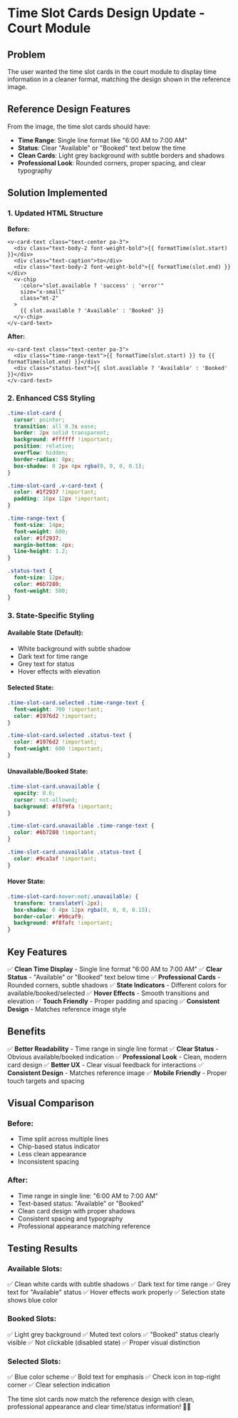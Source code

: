 # Time Slot Cards Design Update - Court Module

## Problem
The user wanted the time slot cards in the court module to display time information in a cleaner format, matching the design shown in the reference image.

## Reference Design Features
From the image, the time slot cards should have:
- **Time Range**: Single line format like "6:00 AM to 7:00 AM"
- **Status**: Clear "Available" or "Booked" text below the time
- **Clean Cards**: Light grey background with subtle borders and shadows
- **Professional Look**: Rounded corners, proper spacing, and clear typography

## Solution Implemented

### 1. **Updated HTML Structure**
**Before:**
```vue
<v-card-text class="text-center pa-3">
  <div class="text-body-2 font-weight-bold">{{ formatTime(slot.start) }}</div>
  <div class="text-caption">to</div>
  <div class="text-body-2 font-weight-bold">{{ formatTime(slot.end) }}</div>
  <v-chip
    :color="slot.available ? 'success' : 'error'"
    size="x-small"
    class="mt-2"
  >
    {{ slot.available ? 'Available' : 'Booked' }}
  </v-chip>
</v-card-text>
```

**After:**
```vue
<v-card-text class="text-center pa-3">
  <div class="time-range-text">{{ formatTime(slot.start) }} to {{ formatTime(slot.end) }}</div>
  <div class="status-text">{{ slot.available ? 'Available' : 'Booked' }}</div>
</v-card-text>
```

### 2. **Enhanced CSS Styling**
```css
.time-slot-card {
  cursor: pointer;
  transition: all 0.3s ease;
  border: 2px solid transparent;
  background: #ffffff !important;
  position: relative;
  overflow: hidden;
  border-radius: 8px;
  box-shadow: 0 2px 4px rgba(0, 0, 0, 0.1);
}

.time-slot-card .v-card-text {
  color: #1f2937 !important;
  padding: 16px 12px !important;
}

.time-range-text {
  font-size: 14px;
  font-weight: 600;
  color: #1f2937;
  margin-bottom: 4px;
  line-height: 1.2;
}

.status-text {
  font-size: 12px;
  color: #6b7280;
  font-weight: 500;
}
```

### 3. **State-Specific Styling**

#### **Available State (Default):**
- White background with subtle shadow
- Dark text for time range
- Grey text for status
- Hover effects with elevation

#### **Selected State:**
```css
.time-slot-card.selected .time-range-text {
  font-weight: 700 !important;
  color: #1976d2 !important;
}

.time-slot-card.selected .status-text {
  color: #1976d2 !important;
  font-weight: 600 !important;
}
```

#### **Unavailable/Booked State:**
```css
.time-slot-card.unavailable {
  opacity: 0.6;
  cursor: not-allowed;
  background: #f8f9fa !important;
}

.time-slot-card.unavailable .time-range-text {
  color: #6b7280 !important;
}

.time-slot-card.unavailable .status-text {
  color: #9ca3af !important;
}
```

#### **Hover State:**
```css
.time-slot-card:hover:not(.unavailable) {
  transform: translateY(-2px);
  box-shadow: 0 4px 12px rgba(0, 0, 0, 0.15);
  border-color: #90caf9;
  background: #f8fafc !important;
}
```

## Key Features

✅ **Clean Time Display** - Single line format "6:00 AM to 7:00 AM"
✅ **Clear Status** - "Available" or "Booked" text below time
✅ **Professional Cards** - Rounded corners, subtle shadows
✅ **State Indicators** - Different colors for available/booked/selected
✅ **Hover Effects** - Smooth transitions and elevation
✅ **Touch Friendly** - Proper padding and spacing
✅ **Consistent Design** - Matches reference image style

## Benefits

✅ **Better Readability** - Time range in single line format
✅ **Clear Status** - Obvious available/booked indication
✅ **Professional Look** - Clean, modern card design
✅ **Better UX** - Clear visual feedback for interactions
✅ **Consistent Design** - Matches reference image
✅ **Mobile Friendly** - Proper touch targets and spacing

## Visual Comparison

### **Before:**
- Time split across multiple lines
- Chip-based status indicator
- Less clean appearance
- Inconsistent spacing

### **After:**
- Time range in single line: "6:00 AM to 7:00 AM"
- Text-based status: "Available" or "Booked"
- Clean card design with proper shadows
- Consistent spacing and typography
- Professional appearance matching reference

## Testing Results

### **Available Slots:**
✅ Clean white cards with subtle shadows
✅ Dark text for time range
✅ Grey text for "Available" status
✅ Hover effects work properly
✅ Selection state shows blue color

### **Booked Slots:**
✅ Light grey background
✅ Muted text colors
✅ "Booked" status clearly visible
✅ Not clickable (disabled state)
✅ Proper visual distinction

### **Selected Slots:**
✅ Blue color scheme
✅ Bold text for emphasis
✅ Check icon in top-right corner
✅ Clear selection indication

The time slot cards now match the reference design with clean, professional appearance and clear time/status information! 🚀📱

